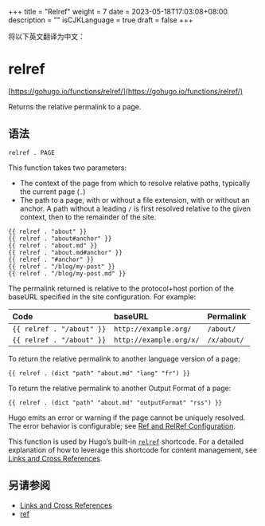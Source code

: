 +++
title = "Relref"
weight = 7
date = 2023-05-18T17:03:08+08:00
description = ""
isCJKLanguage = true
draft = false
+++

将以下英文翻译为中文：
# relref

[https://gohugo.io/functions/relref/](https://gohugo.io/functions/relref/)

Returns the relative permalink to a page.

## 语法

```
relref . PAGE
```

This function takes two parameters:

- The context of the page from which to resolve relative paths, typically the current page (`.`)
- The path to a page, with or without a file extension, with or without an anchor. A path without a leading `/` is first resolved relative to the given context, then to the remainder of the site.

```go-html-template
{{ relref . "about" }}
{{ relref . "about#anchor" }}
{{ relref . "about.md" }}
{{ relref . "about.md#anchor" }}
{{ relref . "#anchor" }}
{{ relref . "/blog/my-post" }}
{{ relref . "/blog/my-post.md" }}
```

The permalink returned is relative to the protocol+host portion of the baseURL specified in the site configuration. For example:

| Code                      | baseURL                 | Permalink   |
| :------------------------ | :---------------------- | :---------- |
| `{{ relref . "/about" }}` | `http://example.org/`   | `/about/`   |
| `{{ relref . "/about" }}` | `http://example.org/x/` | `/x/about/` |

To return the relative permalink to another language version of a page:

```go-html-template
{{ relref . (dict "path" "about.md" "lang" "fr") }}
```

To return the relative permalink to another Output Format of a page:

```go-html-template
{{ relref . (dict "path" "about.md" "outputFormat" "rss") }}
```

Hugo emits an error or warning if the page cannot be uniquely resolved. The error behavior is configurable; see [Ref and RelRef Configuration](https://gohugo.io/content-management/cross-references/#ref-and-relref-configuration).

This function is used by Hugo’s built-in [`relref`](https://gohugo.io/content-management/shortcodes/#ref-and-relref) shortcode. For a detailed explanation of how to leverage this shortcode for content management, see [Links and Cross References](https://gohugo.io/content-management/cross-references/).

## 另请参阅

- [Links and Cross References](https://gohugo.io/content-management/cross-references/)
- [ref](https://gohugo.io/functions/ref/)
